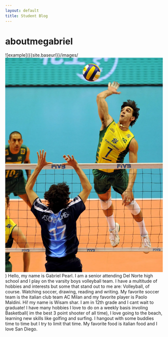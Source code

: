 ```yaml
---
layout: default
title: Student Blog
---
```

# aboutmegabriel
![example]({{site.baseurl}}/images/![Alt text](image.png))
Hello, my name is Gabriel Pearl. I am a senior attending Del Norte high school and I play on the varsity boys volleyball team. I have a multitude of hobbies and interests but some that stand out to me are:
Volleyball, of course. Watching soccer, drawing, reading and writing. My favorite soccer team is the italian club team AC Milan and my favorite player is Paolo Maldini. 
Hi! my name is Wisam shar. I am in 12th grade and I cant wait to graduate! I have many hobbies I love to do on a weekly basis involing Basketball( im the best 3 point shooter of all time), I love going to the beach, learning new skills like golfing and surfing. I hangout with some buddies time to time but I try to limit that time. My favorite food is italian food and I love San Diego.
